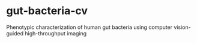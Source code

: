# gut-bacteria-cv
Phenotypic characterization of human gut bacteria using computer vision-guided high-throughput imaging
